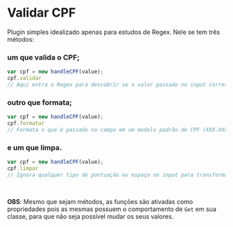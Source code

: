 # Validar CPF

Plugin simples idealizado apenas para estudos de Regex. Nele se tem três métodos: 

### um que valida o CPF;
~~~javascript
var cpf = new handleCPF(value);
cpf.validar 
// Aqui entra o Regex para descobrir se o valor passado no input corresponde ou não a um CPF válido.
~~~

### outro que formata;
~~~javascript
var cpf = new handleCPF(value);
cpf.formatar 
// Formata o que é passado no campo em um modelo padrão de CPF (XXX.XXX.XXX-XX).
~~~


### e um que limpa.
~~~javascript
var cpf = new handleCPF(value);
cpf.limpar 
// Ignora qualquer tipo de pontuação ou espaço no input para transformar o valor apenas em números.
~~~
<br>

**OBS**: Mesmo que sejam métodos, as funções são ativadas como propriedades pois as mesmas possuem o comportamento de `Get` em sua classe, para que não seja possível mudar os seus valores.
